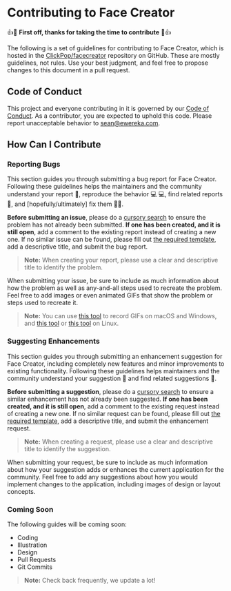 # Contributing to Face Creator
:+1::tada: **First off, thanks for taking the time to contribute** :tada::+1:

The following is a set of guidelines for contributing to Face Creator, which is hosted in the [ClickPop/facecreator](https://github.com/ClickPop/facecreator) repository on GitHub. These are mostly guidelines, not rules. Use your best judgment, and feel free to propose changes to this document in a pull request.

## Code of Conduct

This project and everyone contributing in it is governed by our [Code of Conduct](CODE_OF_CONDUCT.md). As a contributor, you are expected to uphold this code. Please report unacceptable behavior to [sean@ewereka.com](mailto:sean@ewereka.com?subject=ClickPop%2Ffacecreator%3A%20Code%20of%20Conduct%20Violation%20Report).

## How Can I Contribute

### Reporting Bugs

This section guides you through submitting a bug report for Face Creator. Following these guidelines helps the maintainers and the community understand your report :pencil:, reproduce the behavior :computer: :computer:, find related reports :mag_right:, and [hopefully/ultimately] fix them :tada::balloon:.

**Before submitting an issue**, please do a [cursory search][issues] to ensure the problem has not already been submitted. **If one has been created, and it is still open**, add a comment to the existing report instead of creating a new one. If no similar issue can be found, please fill out [the required template][new-issue], add a descriptive title, and submit the bug report.

> **Note:** When creating your report, please use a clear and descriptive title to identify the problem.

When submitting your issue, be sure to include as much information about how the problem as well as any-and-all steps used to recreate the problem. Feel free to add images or even animated GIFs that show the problem or steps used to recreate it.

> **Note:** You can use [this tool](https://www.cockos.com/licecap/) to record GIFs on macOS and Windows, and [this tool](https://github.com/colinkeenan/silentcast) or [this tool](https://github.com/GNOME/byzanz) on Linux.

### Suggesting Enhancements

This section guides you through submitting an enhancement suggestion for Face Creator, including completely new features and minor improvements to existing functionality. Following these guidelines helps maintainers and the community understand your suggestion :pencil: and find related suggestions :mag_right:.

**Before submitting a suggestion**, please do a [cursory search][issues] to ensure a similar enhancement has not already been suggested. **If one has been created, and it is still open**, add a comment to the existing request instead of creating a new one. If no similar request can be found, please fill out [the required template][new-feature], add a descriptive title, and submit the enhancement request.

> **Note:** When creating a request, please use a clear and descriptive title to identify the suggestion.

When submitting your request, be sure to include as much information about how your suggestion adds or enhances the current application for the community. Feel free to add any suggestions about how you would implement changes to the application, including images of design or layout concepts.

### Coming Soon

The following guides will be coming soon:

- Coding
- Illustration
- Design
- Pull Requests
- Git Commits

> **Note:** Check back frequently, we update a lot!

[issues]:https://github.com/cvasquez/facecreator/issues
[new-issue]:https://github.com/ClickPop/facecreator/issues/new?assignees=&labels=bug&template=bug_report.md&title=%5BBUG%5D
[new-feature]:https://github.com/ClickPop/facecreator/issues/new?assignees=&labels=enhancement&template=feature_request.md&title=%5BFEATURE%5D
